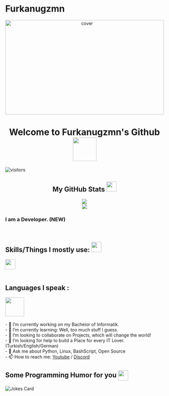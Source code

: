 # Furkanugzmn

<div align="center">
<img width="100%" height = "300px" src="https://i.ibb.co/W282bG8/Screenshot-9.png" alt="cover" />
</div>

<h1 align='center'> Welcome to Furkanugzmn's Github <img src="https://media.giphy.com/media/LmNwrBhejkK9EFP504/giphy.gif" width=75> </h1>
<p align='center'>

![visitors](https://visitor-badge.glitch.me/badge?page_id=saizzou.saizzou)
<div align="center">
  
<h2> My GitHub Stats <img src='https://media1.giphy.com/media/du3J3cXyzhj75IOgvA/giphy.gif?cid=ecf05e47x2g034i9pzwtzzsd3xgg2w9nr94t4tflbbgo3008&rid=giphy.gif' width='32px'> </h2>

</p>
<a href="https://github.com/Furkanugzmn">
  <img align="center" src="https://github-readme-stats.vercel.app/api?username=Furkanugzmn&count_private=true&show_icons=true&theme=chartreuse-dark" />
  <br>
  
  <a href="https://github.com/Furkanugzmn">
    <img align="center" src="https://github-readme-stats.vercel.app/api/top-langs/?username=Furkanugzmn&layout=compact&theme=chartreuse-dark&langs_count=8" /></a>
  <br>

</div>
  
  <h3>I am a Developer. (NEW)</h3>
  <br>
<h2> Skills/Things I mostly use: <img src = "https://media2.giphy.com/media/QssGEmpkyEOhBCb7e1/giphy.gif?cid=ecf05e47a0n3gi1bfqntqmob8g9aid1oyj2wr3ds3mg700bl&rid=giphy.gif" width = 32px> </h2>

<a href= https://discord.gg/FUt8xFGjWP> <img width ='32px' src ='https://raw.githubusercontent.com/rahulbanerjee26/githubAboutMeGenerator/main/icons/discord.svg'> </a>
  <br>
  <br>
  <h2> Languages I speak : </h2>
  <a href= https://github.com/saizzou> <img width ='60px' src ='https://cdn.travelatelier.com/wp-content/uploads/2017/01/turkish-flag.jpg'> </a>

  <br>
  <br>
- 🔭 I’m currently working on my Bachelor of Informatik. <br>
- 🌱 I’m currently learning: Well, too much stuff I guess. <br>
- 👯 I’m looking to collaborate on Projects, which will change the world! <br>
- 🤔 I’m looking for help to build a Place for every IT Lover. (Turkish/English/German) <br>
- 💬 Ask me about Python, Linux, BashScript, Open Source <br>
- 📫 How to reach me: <a href= https://youtube.com/c/koddunyam>Youtube</a> / <a href= https://discord.gg/FUt8xFGjWP> Discord</a>   <br>

<h2> Some Programming Humor for you <img align ='center' src='https://media2.giphy.com/media/UQDSBzfyiBKvgFcSTw/giphy.gif?cid=ecf05e47p3cd513axbek3f56ti3jzizq8hincw20jauyyfyw&rid=giphy.gif' width = '32px'></h2>

![Jokes Card](https://readme-jokes.vercel.app/api?theme=dark)
